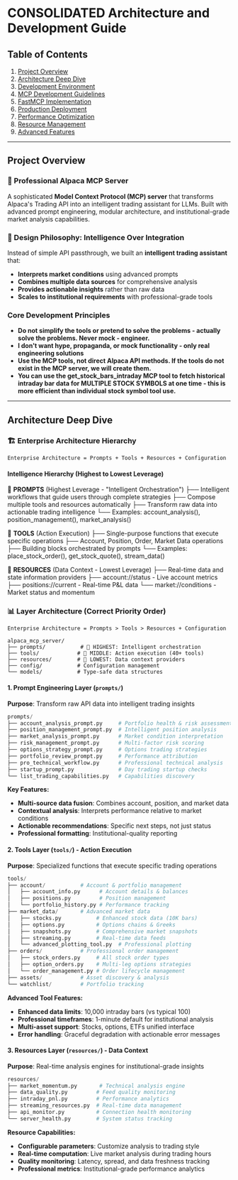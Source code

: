 # CONSOLIDATED Architecture and Development Guide

## Table of Contents
1. [Project Overview](#project-overview)
2. [Architecture Deep Dive](#architecture-deep-dive)
3. [Development Environment](#development-environment)
4. [MCP Development Guidelines](#mcp-development-guidelines)
5. [FastMCP Implementation](#fastmcp-implementation)
6. [Production Deployment](#production-deployment)
7. [Performance Optimization](#performance-optimization)
8. [Resource Management](#resource-management)
9. [Advanced Features](#advanced-features)

---

## Project Overview

### 🚀 Professional Alpaca MCP Server

A sophisticated **Model Context Protocol (MCP) server** that transforms Alpaca's Trading API into an intelligent trading assistant for LLMs. Built with advanced prompt engineering, modular architecture, and institutional-grade market analysis capabilities.

### 🧠 Design Philosophy: Intelligence Over Integration

Instead of simple API passthrough, we built an **intelligent trading assistant** that:
- **Interprets market conditions** using advanced prompts
- **Combines multiple data sources** for comprehensive analysis
- **Provides actionable insights** rather than raw data
- **Scales to institutional requirements** with professional-grade tools

### Core Development Principles

- **Do not simplify the tools or pretend to solve the problems - actually solve the problems. Never mock - engineer.**
- **I don't want hype, propaganda, or mock functionality - only real engineering solutions**
- **Use the MCP tools, not direct Alpaca API methods. If the tools do not exist in the MCP server, we will create them.**
- **You can use the get_stock_bars_intraday MCP tool to fetch historical intraday bar data for MULTIPLE STOCK SYMBOLS at one time - this is more efficient than individual stock symbol tool use.**

---

## Architecture Deep Dive

### 🏗️ Enterprise Architecture Hierarchy

```
Enterprise Architecture = Prompts + Tools + Resources + Configuration
```

#### **Intelligence Hierarchy (Highest to Lowest Leverage)**

🥇 **PROMPTS** (Highest Leverage - "Intelligent Orchestration")
├── Intelligent workflows that guide users through complete strategies
├── Compose multiple tools and resources automatically
├── Transform raw data into actionable trading intelligence
└── Examples: account_analysis(), position_management(), market_analysis()

🥈 **TOOLS** (Action Execution)
├── Single-purpose functions that execute specific operations
├── Account, Position, Order, Market Data operations
├── Building blocks orchestrated by prompts
└── Examples: place_stock_order(), get_stock_quote(), stream_data()

🥉 **RESOURCES** (Data Context - Lowest Leverage)
├── Real-time data and state information providers
├── account://status - Live account metrics
├── positions://current - Real-time P&L data
└── market://conditions - Market status and momentum

### 📊 Layer Architecture (Correct Priority Order)

```
Enterprise Architecture = Prompts > Tools > Resources + Configuration
```

```
alpaca_mcp_server/
├── prompts/           # 🥇 HIGHEST: Intelligent orchestration
├── tools/            # 🥈 MIDDLE: Action execution (40+ tools)
├── resources/        # 🥉 LOWEST: Data context providers
├── config/           # Configuration management
└── models/           # Type-safe data structures
```

#### 1. **Prompt Engineering Layer** (`prompts/`)
**Purpose**: Transform raw API data into intelligent trading insights

```python
prompts/
├── account_analysis_prompt.py     # Portfolio health & risk assessment
├── position_management_prompt.py  # Intelligent position analysis
├── market_analysis_prompt.py      # Market condition interpretation
├── risk_management_prompt.py      # Multi-factor risk scoring
├── options_strategy_prompt.py     # Options trading strategies
├── portfolio_review_prompt.py     # Performance attribution
├── pro_technical_workflow.py      # Professional technical analysis
├── startup_prompt.py              # Day trading startup checks
└── list_trading_capabilities.py   # Capabilities discovery
```

**Key Features:**
- **Multi-source data fusion**: Combines account, position, and market data
- **Contextual analysis**: Interprets performance relative to market conditions
- **Actionable recommendations**: Specific next steps, not just status
- **Professional formatting**: Institutional-quality reporting

#### 2. **Tools Layer** (`tools/`) - Action Execution
**Purpose**: Specialized functions that execute specific trading operations

```python
tools/
├── account/           # Account & portfolio management
│   ├── account_info.py      # Account details & balances
│   ├── positions.py         # Position management
│   └── portfolio_history.py # Performance tracking
├── market_data/       # Advanced market data
│   ├── stocks.py           # Enhanced stock data (10K bars)
│   ├── options.py          # Options chains & Greeks
│   ├── snapshots.py        # Comprehensive market snapshots
│   ├── streaming.py        # Real-time data feeds
│   └── advanced_plotting_tool.py  # Professional plotting
├── orders/            # Professional order management
│   ├── stock_orders.py     # All stock order types
│   ├── option_orders.py    # Multi-leg options strategies
│   └── order_management.py # Order lifecycle management
├── assets/            # Asset discovery & analysis
└── watchlist/         # Portfolio tracking
```

**Advanced Tool Features:**
- **Enhanced data limits**: 10,000 intraday bars (vs typical 100)
- **Professional timeframes**: 1-minute default for institutional analysis
- **Multi-asset support**: Stocks, options, ETFs unified interface
- **Error handling**: Graceful degradation with actionable error messages

#### 3. **Resources Layer** (`resources/`) - Data Context
**Purpose**: Real-time analysis engines for institutional-grade insights

```python
resources/
├── market_momentum.py       # Technical analysis engine
├── data_quality.py         # Feed quality monitoring
├── intraday_pnl.py         # Performance analytics
├── streaming_resources.py  # Real-time data management
├── api_monitor.py          # Connection health monitoring
└── server_health.py        # System status tracking
```

**Resource Capabilities:**
- **Configurable parameters**: Customize analysis to trading style
- **Real-time computation**: Live market analysis during trading hours
- **Quality monitoring**: Latency, spread, and data freshness tracking
- **Professional metrics**: Institutional-grade performance analytics
